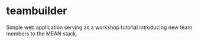 # teambuilder
Simple web application serving as a workshop tutorial introducing new team members to the MEAN stack.

